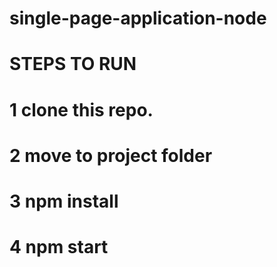 # single-page-application-node

# STEPS TO RUN

# 1 clone this repo.
# 2 move to project folder
# 3 npm install 
# 4 npm start



